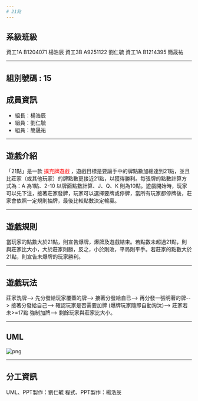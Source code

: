 ```yaml
---
# 21點
---
```

## 系級班級

資工1A B1204071 楊浩辰
資工3B A9251122 劉仁毓
資工1A B1214395 簡晟祐

---

## 組別號碼 : 15



## 成員資訊

- 組長：楊浩辰
- 組員：劉仁毓
- 組員：簡晟祐

---

##  遊戲介紹
「21點」是一款 <font color = #FF0000>撲克牌遊戲</font> ，遊戲目標是要讓手中的牌點數加總達到21點，並且比莊家（或其他玩家）的牌點數更接近21點，以獲得勝利。每張牌的點數計算方式為：A 為1點、2-10 以牌面點數計算、J、Q、K 則為10點。遊戲開始時，玩家可以先下注，接著莊家發牌，玩家可以選擇要牌或停牌，當所有玩家都停牌後，莊家會依照一定規則抽牌，最後比較點數決定輸贏。

---

## 遊戲規則
當玩家的點數大於21點，則宣告爆牌，爆牌及遊戲結束。若點數未超過21點，則與莊家比大小，大於莊家則勝，反之，小於則敗，平局則平手。若莊家的點數大於21點，則宣告未爆牌的玩家勝利。

---

## 遊戲玩法
莊家洗牌-->
先分發給玩家覆蓋的牌-->
接著分發給自已-->
再分發一張明著的牌-->
接著分發給自己-->
確認玩家是否需要加牌 (爆牌玩家隨即自動淘汰)-->
莊家若未>=17點 強制加牌-->
剩餘玩家與莊家比大小。

---

## UML

![png](https://user-images.githubusercontent.com/126649276/232836584-9260b206-50a0-48de-954a-a5a9ffcc768d.png)

---
## 分工資訊
UML、PPT製作：劉仁毓
程式、PPT製作：楊浩辰
